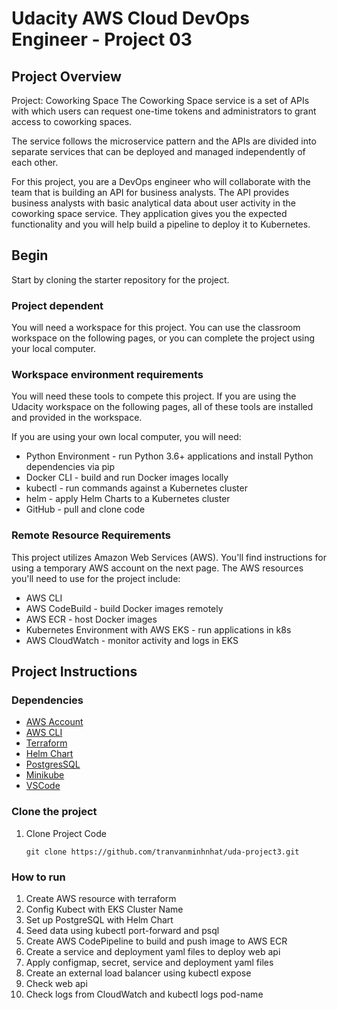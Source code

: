 # Udacity AWS Cloud DevOps Engineer - Project 03

## Project Overview

Project: Coworking Space
The Coworking Space service is a set of APIs with which users can request one-time tokens and administrators to grant access to coworking spaces.

The service follows the microservice pattern and the APIs are divided into separate services that can be deployed and managed independently of each other.

For this project, you are a DevOps engineer who will collaborate with the team that is building an API for business analysts. The API provides business analysts with basic analytical data about user activity in the coworking space service. They application gives you the expected functionality and you will help build a pipeline to deploy it to Kubernetes.

## Begin

Start by cloning the starter repository for the project.

### Project dependent

You will need a workspace for this project. You can use the classroom workspace on the following pages, or you can complete the project using your local computer.

### Workspace environment requirements

You will need these tools to compete this project. If you are using the Udacity workspace on the following pages, all of these tools are installed and provided in the workspace.

If you are using your own local computer, you will need:

- Python Environment - run Python 3.6+ applications and install Python dependencies via pip
- Docker CLI - build and run Docker images locally
- kubectl - run commands against a Kubernetes cluster
- helm - apply Helm Charts to a Kubernetes cluster
- GitHub - pull and clone code

### Remote Resource Requirements

This project utilizes Amazon Web Services (AWS). You'll find instructions for using a temporary AWS account on the next page. The AWS resources you'll need to use for the project include:

- AWS CLI
- AWS CodeBuild - build Docker images remotely
- AWS ECR - host Docker images
- Kubernetes Environment with AWS EKS - run applications in k8s
- AWS CloudWatch - monitor activity and logs in EKS

## Project Instructions

### Dependencies

- [AWS Account](https://aws.amazon.com/)
- [AWS CLI](https://docs.aws.amazon.com/cli/latest/userguide/getting-started-install.html)
- [Terraform](https://developer.hashicorp.com/terraform/downloads?product_intent=terraform)
- [Helm Chart](https://helm.sh/docs/intro/install/)
- [PostgresSQL](https://www.postgresql.org/download/)
- [Minikube](https://github.com/kubernetes/minikube)
- [VSCode](https://code.visualstudio.com/)

### Clone the project

1. Clone Project Code

   ```
   git clone https://github.com/tranvanminhnhat/uda-project3.git
   ```

### How to run

1. Create AWS resource with terraform
2. Config Kubect with EKS Cluster Name
3. Set up PostgreSQL with Helm Chart
4. Seed data using kubectl port-forward and psql
5. Create AWS CodePipeline to build and push image to AWS ECR
6. Create a service and deployment yaml files to deploy web api
7. Apply configmap, secret, service and deployment yaml files
8. Create an external load balancer using kubectl expose
9. Check web api
10. Check logs from CloudWatch and kubectl logs pod-name

